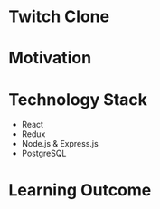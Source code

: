 # Twitch Clone

# Motivation

# Technology Stack
- React
- Redux
- Node.js & Express.js
- PostgreSQL

# Learning Outcome
